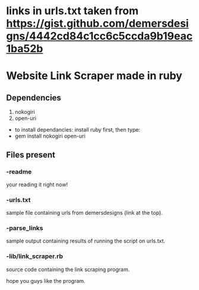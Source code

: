 # links in urls.txt taken from https://gist.github.com/demersdesigns/4442cd84c1cc6c5ccda9b19eac1ba52b
# Website Link Scraper made in ruby

## Dependencies
  1. nokogiri
  2. open-uri
  - to install dependancies: install ruby first, then type:
  - gem install nokogiri open-uri

## Files present
### -readme
  your reading it right now!
### -urls.txt
  sample file containing urls from demersdesigns (link at the top).
### -parse_links
  sample output containing results of running the script on urls.txt.
### -lib/link_scraper.rb
  source code containing the link scraping program.

hope you guys like the program.
